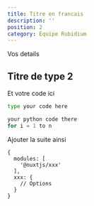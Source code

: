 ```yaml
---
title: Titre en francais
description: ''
position: 2
category: Équipe Rubidium
---
```


Vos details
<!-- Check the [Nuxt.js documentation](https://nuxtjs.org/guides/configuration-glossary/configuration-modules) for more information about installing and using modules in Nuxt.js. -->

## Titre de type 2

Et votre code ici

<code-group>
  <code-block label="Code 1" active>

  ```bash
type your code here
  ```

  </code-block>
  <code-block label="Python">

  ```python
  your python code there
  for i = 1 to n
  ```

  </code-block>
</code-group>

Ajouter la suite ainsi

```js[nuxt.config.js]
{
  modules: [
    '@nuxtjs/xxx'
  ],
  xxx: {
    // Options
  }
}
```
